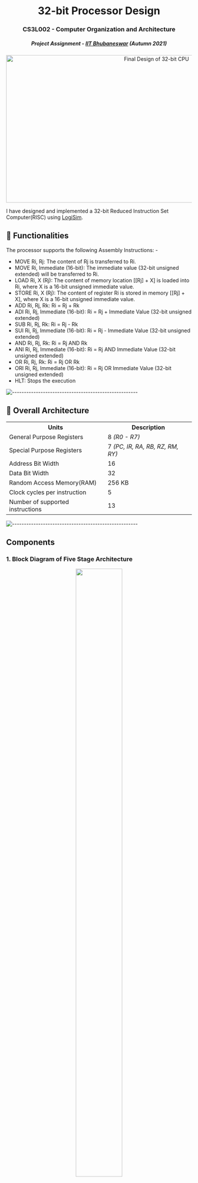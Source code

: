 <h1 align = "center"> 32-bit Processor Design </h1>
<h3 align="center"> CS3L002 - Computer Organization and Architecture </h3>
<h5 align="center"> Project Assignment - <a href="https://www.iitbbs.ac.in/">IIT Bhubaneswar</a> (Autumn 2021) </h5>

<p align="center"> 
<img src="images/full-cpu.jpeg" alt="Final Design of 32-bit CPU" height="400px" width="800px">
</p>
I have designed and implemented a 32-bit Reduced Instruction Set Computer(RISC) using <a href="http://www.cburch.com/logisim/">LogiSim</a>.

<h2> 🌟 Functionalities </h2>

The processor supports the following Assembly Instructions: - 

<ul>
<li> MOVE Ri, Rj: The content of Rj is transferred to Ri. </li>
<li> MOVE Ri, Immediate (16-bit): The immediate value (32-bit unsigned extended) will be transferred to Ri.</li>
<li> LOAD Ri, X (Rj): The content of memory location [[Rj] + X] is loaded into Ri, where X is a 16-bit unsigned immediate value.</li>
<li> STORE Ri, X (Rj): The content of register Ri is stored in memory [[Rj] + X], where X is a 16-bit unsigned immediate value.</li>
<li> ADD Ri, Rj, Rk:   Ri = Rj + Rk</li>
<li> ADI Ri, Rj, Immediate (16-bit):   Ri = Rj + Immediate Value (32-bit unsigned extended)</li>
<li> SUB Ri, Rj, Rk:  Ri = Rj - Rk</li>
<li> SUI Ri, Rj, Immediate (16-bit):   Ri = Rj - Immediate Value (32-bit unsigned extended)</li>
<li> AND Ri, Rj, Rk:   Ri = Rj AND Rk</li>
<li> ANI Ri, Rj, Immediate (16-bit):   Ri = Rj AND Immediate Value (32-bit unsigned extended)</li>
<li> OR Ri, Rj, Rk:  Ri = Rj OR Rk</li>
<li> ORI Ri, Rj, Immediate (16-bit):  Ri = Rj OR Immediate Value (32-bit unsigned extended)</li>
<li> HLT: Stops the execution</li>
  
</ul>

![-----------------------------------------------------](https://raw.githubusercontent.com/andreasbm/readme/master/assets/lines/rainbow.png)

<h2> 🤖 Overall Architecture </h2>

<table>
  <tr>
    <th>Units</th>
    <th>Description</th>
  </tr>
  <tr>
    <td>General Purpose Registers</td>
    <td>8 <em>(R0 - R7)</em></td>
  </tr>
  <tr>
    <td>Special Purpose Registers</td>
    <td>7 <em>(PC, IR, RA, RB, RZ, RM, RY)</em></td>
  </tr>
  <tr>
    <td>Address Bit Width</td>
    <td>16</td>
  </tr>
   <tr>
    <td>Data Bit Width</td>
    <td>32</td>
  </tr>
  <tr>
    <td>Random Access Memory(RAM)</td>
    <td>256 KB</td>
  </tr>
  <tr>
    <td>Clock cycles per instruction</td>
    <td>5</td>
  </tr>
  <tr>
    <td>Number of supported instructions</td>
    <td>13</td>
  </tr>
</table>

![-----------------------------------------------------](https://raw.githubusercontent.com/andreasbm/readme/master/assets/lines/rainbow.png)

<h2> Components </h2>

### 1. **Block Diagram of Five Stage Architecture**

<p align = "center">
<img src="images/block_diagram.png" style="width:50%; height:65%;"/>
</p>
  
### 2. **Five Stage Pipeline**

<p align = "center">
<img src="images/five.png" style="width:50%; height:65%;"/>
</p>

### 3. **Arithmetic Logic Unit**

<p align = "center">
<img src="images/alu.png" style="width:80%; height:100%;"/>
</p>

### 4. **Register File Block**

<p align = "center">
<img src="images/rf.png" style="width:80%; height:100%;"/>
</p>

### 5. **Control Unit**

<p align = "center">
<img src="images/cu.png" style="width:80%; height:100%;"/>
</p>

### 6. **Instruction Address Generator**

<p align = "center">
<img src="images/iag.png" style="width:80%; height:100%;"/>
</p>

### 7. **Processor Memory Interface**

<p align = "center">
<img src="images/pmi.png" style="width:80%; height:100%;"/>
</p>

### 8. **RESET Block**

<p align = "center">
<img src="images/rb.png" style="width:50%; height:65%;"/>
</p>

![-----------------------------------------------------](https://raw.githubusercontent.com/andreasbm/readme/master/assets/lines/rainbow.png)

<h2> Five Stage Architecture </h2>

<ul>
  <li> Fetch: The instruction pointed by Program Counter is fetched from Random Access Memory and transmitted to the Instruction Register (IR).</li>
<li> Decode: Instruction Register transfers the value of instruction for decode inside the control unit, which further generates the control signals needed for handling the operation. In my circuit, I am making use of 14 control signals, each one required to handle different blocks and components mentioned above. 
  <ul>
  <li> Register File is controlled by the following signals: select_RA, select_RB, select_RC, enRewrite, and store.</li>
    <li> The arithmetic and Logical Unit is controlled by ALU_select.</li>
    <li> Processor Memory Interface is controlled by - select_MUXA, and memEnable, memLoadStore</li>
    <li> Instruction Address Generator is controlled by - select_MUXPC and enPC</li>
    <li> Other Signals: select_MUXB, select_MUXY and Immediate </li>
  </ul>
  </li>
<li> Execute: According to the control signals generated by the control unit, the instructions are executed by the ALU (OR, AND, ADD and SUB).</li>
<li> Memory: If Load/Store is to be performed, then the result produced by ALU interacts with memory for the operation, else it is transferred to Register RY.</li>
<li> Writeback: If write mode is enabled in Register File, then the values present in register RY, are written to the RF. This is needed in the case of ADD, ADI, SUB, SUI, AND, ANI, OR, ORI, MOV, MVI and LOAD.</li>
</ul>


![-----------------------------------------------------](https://raw.githubusercontent.com/andreasbm/readme/master/assets/lines/rainbow.png)

<h2 id="instruction"> Instruction Encoding </h2>
<ul>
<li>The Encoding format is of 32-bit size (which goes in accordance with the guidelines of RISC - 32 processor).</li><br>
  
  <li>The <b>opcode</b> for any instruction is given by the first five bits of the encoding. (More about opcodes in assembler table section).</li><br>
  
<li>The next five bits after the opcode represents the destination register (Rc), that is in which register you would like to write back your information.</li><br>
  
<li>The next five bits after the destination register signifies the source register - 1 (Ra), that is from which register of the Register file, you want to load your values into Register Ra.</li><br>
  
  <li> <b>( Overlapping ) </b> Depending on the fact that, whether your instruction makes use of immediate value/ offset, the next 16 bits are decided.
<ol>
  <li> <em>Case 1 (When no immediate value or offset is present)</em> :- In this case, the first five bits out of 16 bits, signifies the source register - 2(Rb),  that is from which register of the Register File, you want to load your values into Register Rb. The remaining bits are kept at zero. </li>
  <li> <em>Case 2 (When immediate value or offset is present)</em> :- In this case, the next 16 bits, signifies the immediate value or the offset, needed for the operation.</li><br>
</ol>
  
<li>At last, we have one bit that signifies Enable Immediate or Offset. It means that if any instruction makes use of an offset value or an immediate value, then this bit is set to 1, else it is set to zero (0).</li><br>
  </ul>
  
<p align="center"> 
<img src="images/iencoding.jpeg" alt="Instruction Encoding" height="150px" width="700px">
</p>

![-----------------------------------------------------](https://raw.githubusercontent.com/andreasbm/readme/master/assets/lines/rainbow.png)

<h2 id="register"> Register File Encoding </h2>

<ul>
  <li> The 32 - bit RISC processor, comprises of eight(8) General Purpose Registers, which are present inside the register file.</li><br>
  <li> Each register is represented from R0 - R7. (Ri means ith register). </li>
</ul>
<br>

<table>
  <tr>
    <th>Register</th>
    <th>Encoding for Select Register (5 - bit)</th>
  </tr>
  <tr>
    <td>R0</td>
    <td>00000</td>
  </tr>
  <tr>
    <td>R1</td>
    <td>00001</td>
  </tr>
  <tr>
    <td>R2</td>
    <td>00010</td>
  </tr>
  <tr>
    <td>R3</td>
    <td>00011</td>
  </tr>
  <tr>
    <td>R4</td>
    <td>00100</td>
  </tr>
  <tr>
    <td>R5</td>
    <td>00101</td>
  </tr>
  <tr>
    <td>R6</td>
    <td>00110</td>
  </tr>
  <tr>
    <td>R7</td>
    <td>00111</td>
  </tr>
</table>
  

![-----------------------------------------------------](https://raw.githubusercontent.com/andreasbm/readme/master/assets/lines/rainbow.png)

<h2 id="operation"> Operation Encoding </h2>
<ul>
  <li>The 32 - bit RISC processor designed by me, works in total for 13 assembly instructions.</li><br>
  <li>Each operation is identified by a 5-bit Opcode and 1 bit of Enable Immediate or Offset.</li><br>
</ul>

| **Operation <br> (Full Name)** | **Operation <br>(Short form)** | **Opcode <br> (5 bits)** | **Enable Immediate <br> (1 bit)** |
| ---- | ----- | ----- | ----- |
| Halt | HLT | 00000 | 0 | 
| Move | MOV | 00001 | 0 |
| Move Immediate | MVI | 01000 | 1 |
| Load | LOAD | 00010 | 1 |
| Store | STORE | 00011 | 1 |
| Addition | ADD | 00100 | 0 |
| Addition Immediate | ADI | 00100 | 1 |
| Subtract | SUB | 00101 | 0 |
| Subtract Immediate | SUI | 00101 | 1 |
| And | AND | 00110 | 0 |
| And Immediate | ANI | 00110 | 1 |
| Or  | OR | 00111 | 0 |
| Or Immediate | ORI | 00111 | 1 |



![-----------------------------------------------------](https://raw.githubusercontent.com/andreasbm/readme/master/assets/lines/rainbow.png)

<h2> Immediate Value Encoding </h2>

<ul>
  <li>If the operation makes use of an immediate value or an offset, then the enable immediate value or offset bit is set to 1.</li><br>
  <li>The immediate value is represented using 16 bits, which are overlapped with source register - 2.</li><br>
  <li>For example, if X or offset is 7 (in decimal), then it is represented as - 0000 0000 0000 0111 (16-bits_ in total for immediate values)</li><br>
</ul>

![-----------------------------------------------------](https://raw.githubusercontent.com/andreasbm/readme/master/assets/lines/rainbow.png)

<h2 id="sample"> Sample Encodings </h2>

1.  The instruction should be written in the same order as given below, from **left to right**. Program Counter always starts from 0.

2.  In the below example, for the instruction column, I am representing the offset or the immediate value in decimal format. It is converted into binary format in the immediate value column. <br>

3.  I will now go through one example of each instruction, and tell how to represent it in my encoding format (32 - bit encoding). 

| **Instruction**| **Opcode <br> (5 bits)** | **Destination Register <br> (5 bits)** | **Source Register - 1 (Ra) <br> (5 bits)** | **Source Register - 2 (Rb) <br> (5 bits)** | **Immediate Value or Offset <br> (11 bits)** | **Enable Immediate <br> (1 bit)** |
| --------------- | ------- | --------- | ---------- | --------- | --------- | ------- |
| HLT | 00000 | 00000 | 00000 | 00000 | 00000000000 | 0 |
| MOVE R0, R5 | 00001 | 00000 | 00101 | 00000 | 00000000000 | 0 |
| MVI R7, 65535 | 01000 | 00111 | 00000 | 11111 | 11111111111 | 1 |
| LOAD R5, 16(R0) | 00010 | 00101 | 00000 | 00000 | 00000010000 | 1 |
| STORE R5, 32(R0) | 00011 | 00101 | 00000 | 00000 | 00000100000 | 1 |
| ADD R7, R2, R3 | 00100 | 00111 | 00010 | 00011 | 00000000000 | 0 |
| ADI R6, R2, 14 | 00100 | 00110 | 00010 | 00000 | 00000001110 | 1 |
| SUB R4, R3, R2 | 00101 | 00100 | 00011 | 00010 | 00000000000 | 0 |
| SUI R2, R4, 1 | 00101 | 00010 | 00100 | 00000 | 00000000001 | 1 |
| AND R1, R2, R4 | 00110 | 00001 | 00010 | 00100 | 00000000000 | 0 |
| ANI R3, R4, 65535 | 00110 | 00011 | 00100 | 11111 | 11111111111 | 1 |
| OR R1, R2, R4 | 00111 | 00001 | 00010 | 00100 | 00000000000 | 0 |
| ORI R3, R4, 65535 | 00111 | 00011 | 00100 | 11111 | 11111111111 | 1 |

![-----------------------------------------------------](https://raw.githubusercontent.com/andreasbm/readme/master/assets/lines/rainbow.png)

<h2> Encoded instructions in memory (or RAM) </h2>

<ul>
  <li> We did convert our instructions into 32-bit binary format, but inside RAM(memory), the data is stored in hexadecimal format.</li> 
  <li> The RAM which I have used, has address bit width of 16 and data bit width of 32. </li> 
  <li> The instructions covered in <a href="#sample">Sample Encodings</a> section, will now be converted into Hexadecimal format, so that they can be loaded into the RAM for processing. </li> 
</ul>

| **Instruction <br> (Numbers in decimal format)** | **Hexadecimal Encoding  <br> (For memory/ RAM)** |
| ---------------| -------------- |
| HLT | 0x00000000  |
| MOVE R0, R5 | 0x080a0000 |
| MVI R7, 65535 | 0x41c1ffff |
| LOAD R5, 16(R0) | 0x11400021 |
| STORE R5, 32(R0) | 0x19400041 |
| ADD R7, R2, R3 | 0x21c43000 |
| ADI R6, R2, 14 | 0x2184001d |
| SUB R4, R3, R2 | 0x29062000 |
| SUI R2, R4, 1 | 0x28880003 |
| AND R1, R2, R4 | 0x30444000 |
| ANI R3, R4, 65535 | 0x30c9ffff |
| OR R1, R2, R4 | 0x38444000 |
| ORI R3, R4, 65535 | 0x38c9ffff |


![-----------------------------------------------------](https://raw.githubusercontent.com/andreasbm/readme/master/assets/lines/rainbow.png)

<h2> Program Execution Examples </h2>

### **A = B + C – Immediate**

Assuming R2 has the base address of the data and is loaded with 0x10(start), B = 0x23 at 0x20 address in RAM, C = 0x22 at 0x30 address in RAM, and Immediate = 0x12. Final result is stored at memory location 0x50.

| **Address** | **Machine Code** | **Assembly Code** |
| --- | --- | --- |
| 0000 | Load R1, X(R2); Loads B | 10440021 |
| 0001 | Load R3, Y(R2); Loads C | 10c40041 |
| 0002 | Add R1, R1, R3; Adds B+C | 20423000 |
| 0003 | Sui R1, R1, #Immediate; Subtracts Immediate from (B+C) | 28420025 |
| 0004 | Store R1, Z(R2); Stores result in A | 18440081 |
| 0005 | HLT; Halts execution | 00000000 |

Memory image of this program is [here](memory-images/RAM_Load_first_program).

### **A = (B OR C) AND Immediate**

Assuming R2 has the base address of the data and is loaded with 0x10(start), B = 0x15 at 0x20 address in RAM, C = 0x23 at 0x30 address in RAM, and Immediate = 0x42. Final result is stored at memory location 0x50 inside RAM.

| **Address** | **Machine Code** | **Assembly Code** |
| --- | --- | --- |
| 0000 | Load R1, X(R2); Loads B | 10440021 |
| 0001 | Move R3, R1; Moves R1 to R3 | 08c20000 |
| 0002 | Loads R1, Y(R2); Loads C | 10440041 |
| 0003 | Move R4, R1; Moves R1 to R4 | 09020000 |
| 0004 | OR R1, R3, R4; Performs OR of R3 and R4 | 38464000 |
| 0005 | ANI R5, R1, #Immediate; Performs AND with Immediate | 31420085 |
| 0006 | Store R5, Z(R2); Stores the result in A | 19440081 |
| 0007 | HLT; Halts execution | 00000000 |

Memory image of this program assuming R2 having value 0110, is [here](memory-images/RAM_Load_second_program).

![-----------------------------------------------------](https://raw.githubusercontent.com/andreasbm/readme/master/assets/lines/rainbow.png)


<h2> Usage Instructions </h2>

1. Clone this repository using
`git clone https://github.com/harshsingh-24/32-bit-RISC-processor.git` or downloading the zip-file.
2. Open the processor.circ file in LogiSim.
3. Click on the **RESET** button to clear any previous data inside the processor.
4.	Using <a href="#instruction">Instruction Encoding</a>, <a href="#operation">Operation Encoding</a>, <a href="#register">Register File Encoding</a> and <a href="#sample">Sample Encodings</a>, convert each of your instruction into corresponding hexadecimal value.
5. Load instructions into memory - as told in the encoding formats, instruction inside memory is represented in hexadecimal format. Program counter starts at the address 0000 of the memory. Therefore, load instructions from address 0000 inside the main memory.
6. Right-click on RAM and select “Edit Contents” for inserting into memory. (Enter Hexadecimal values). It should look like this -

<p align="center">
  <img src="images/ram_contents.jpeg" alt="RAM contents">
</p>

7. After loading the instructions in RAM, press the System clock to start executing the instructions. You will have to press manually, every time when you want to change the current state of executing the instruction. The changes are always reflected at the rising edge of the clock cycle. 
8. Press 10 times on the clock, in order to completely execute the instruction inside the five-stage pipeline. 
9. At every stage, using the **“Show simulation hierarchy”** option, you can check the state of execution which means what is the state of the Register File, which control signals are generated, which operation is being executed by the ALU and so on.
10. After pressing the system clock 10 times, your Program Counter will get incremented.

***Kudos !! You have successfully executed your first instruction present at the 0000 address location. Want to execute more instructions?***

11. If yes, then repeat the same process from **step 3**. After you have successfully executed all the instructions, if you want to run a different program, then you will have to use the Memory clear and Reset button before loading a new program.

**Note**: Make sure the instructions and data fed to the memory and registers are in the hexadecimal format.


![-----------------------------------------------------](https://raw.githubusercontent.com/andreasbm/readme/master/assets/lines/rainbow.png)

